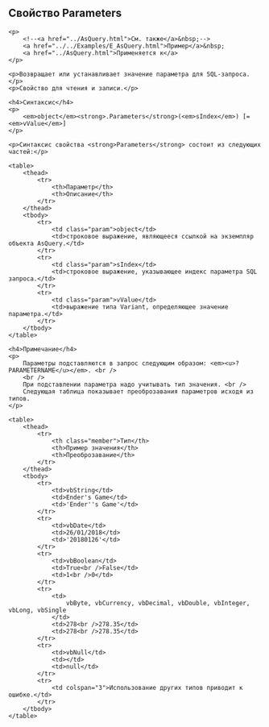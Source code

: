 <html>
<head>
    <title>AsQuery\Parameters</title>
    <link rel="stylesheet" href="../../../common.css" />
</head>
<body>
    <h2>Свойство Parameters</h2>

    <p>
        <!--<a href="../AsQuery.html">См. также</a>&nbsp;-->
        <a href="../../Examples/E_AsQuery.html">Пример</a>&nbsp;
        <a href="../AsQuery.html">Применяется к</a>
    </p>

    <p>Возвращает или устанавливает значение параметра для SQL-запроса.</p>
    <p>Свойство для чтения и записи.</p>

    <h4>Синтаксис</h4>
    <p>
        <em>object</em><strong>.Parameters</strong>(<em>sIndex</em>) [= <em>vValue</em>]
    </p>

    <p>Синтаксис свойства <strong>Parameters</strong> состоит из следующих частей:</p>

    <table>
        <thead>
            <tr>
                <th>Параметр</th>
                <th>Описание</th>
            </tr>
        </thead>
        <tbody>
            <tr>
                <td class="param">object</td>
                <td>строковое выражение, являющееся ссылкой на экземпляр объекта AsQuery.</td>
            </tr>
            <tr>
                <td class="param">sIndex</td>
                <td>строковое выражение, указывающее индекс параметра SQL запроса.</td>
            </tr>
            <tr>
                <td class="param">vValue</td>
                <td>выражение типа Variant, определяющее значение параметра.</td>
            </tr>
        </tbody>
    </table>

    <h4>Примечание</h4>
    <p>
        Параметры подставляются в запрос следующим образом: <em><u>?PARAMETERNAME</u></em>. <br /> 
        <br /> 
        При подставлении параметра надо учитывать тип значения. <br />  
        Следующая таблица показывает преоброзавания параметров исходя из типов.
    </p>

    <table>
        <thead>
            <tr>
                <th class="member">Тип</th>
                <th>Пример значения</th>
                <th>Преоброзавание</th>
            </tr>
        </thead>
        <tbody>
            <tr>
                <td>vbString</td>
                <td>Ender's Game</td>
                <td>'Ender''s Game'</td>
            </tr>
            <tr>
                <td>vbDate</td>
                <td>26/01/2018</td>
                <td>'20180126'</td>
            </tr>
            <tr>
                <td>vbBoolean</td>
                <td>True<br />False</td>
                <td>1<br />0</td>
            </tr>
            <tr>
                <td>
                    vbByte, vbCurrency, vbDecimal, vbDouble, vbInteger, vbLong, vbSingle
                </td>
                <td>278<br />278.35</td>
                <td>278<br />278.35</td>
            </tr>
            <tr>
                <td>vbNull</td>
                <td></td>
                <td>null</td>
            </tr>
            <tr>
                <td colspan="3">Использование других типов приводит к ошибке.</td>
            </tr>
        </tbody>
    </table>
</body>
</html>
